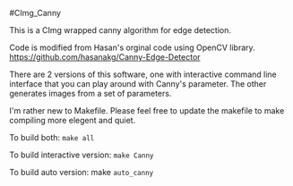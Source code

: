 #CImg_Canny

This is a CImg wrapped canny algorithm for edge detection. 

Code is modified from Hasan's orginal code using OpenCV library.
https://github.com/hasanakg/Canny-Edge-Detector

There are 2 versions of this software, one with interactive command line interface that you can play around with Canny's parameter. The other generates images from a set of parameters.

I'm rather new to Makefile. Please feel free to update the makefile to make compiling more elegent and quiet.

To build both: `make all`

To build interactive version: `make Canny`

To build auto version: make `auto_canny`
